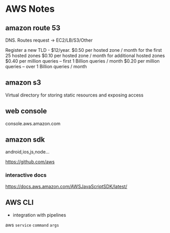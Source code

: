 # AWS Notes

## amazon route 53

DNS. Routes request -> EC2/LB/S3/Other

Register a new TLD - $12/year. 
$0.50 per hosted zone / month for the first 25 hosted zones
$0.10 per hosted zone / month for additional hosted zones
$0.40 per million queries – first 1 Billion queries / month
$0.20 per million queries – over 1 Billion queries / month

## amazon s3

Virtual directory for storing static resources and exposing access

## web console

console.aws.amazon.com

## amazon sdk

android,ios,js,node...

https://github.com/aws

### interactive docs
https://docs.aws.amazon.com/AWSJavaScriptSDK/latest/

## AWS CLI

- integration with pipelines

aws `service` `command` `args`